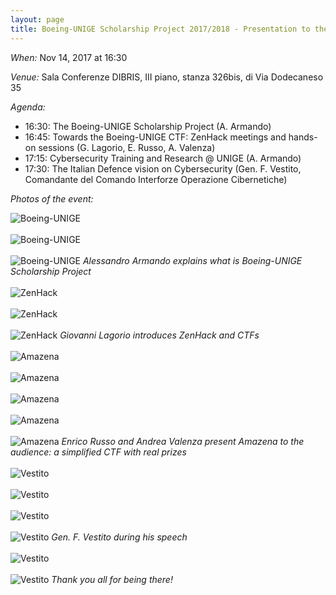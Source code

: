 ```yaml
---
layout: page
title: Boeing-UNIGE Scholarship Project 2017/2018 - Presentation to the Students
---
```


*When:* Nov 14, 2017 at 16:30

*Venue:* Sala Conferenze DIBRIS, III piano, stanza 326bis, di Via Dodecaneso 35

*Agenda:*

* 16:30: The Boeing-UNIGE Scholarship Project (A. Armando)
* 16:45: Towards the Boeing-UNIGE CTF: ZenHack meetings and hands-on sessions (G. Lagorio, E. Russo, A. Valenza) 
* 17:15: Cybersecurity Training and Research @ UNIGE  (A. Armando)
* 17:30: The Italian Defence vision on Cybersecurity (Gen. F. Vestito, Comandante del Comando Interforze Operazione Cibernetiche) 



*Photos of the event:*

![Boeing-UNIGE](/events/boeing-ctf/photos/boeing1.jpg)
<br><br>
![Boeing-UNIGE](/events/boeing-ctf/photos/boeing3.jpg)
<br><br>
![Boeing-UNIGE](/events/boeing-ctf/photos/boeing4.jpg)
*Alessandro Armando explains what is Boeing-UNIGE Scholarship Project*
<br><br>
![ZenHack](/events/boeing-ctf/photos/zenhack5.jpg)
<br><br>
![ZenHack](/events/boeing-ctf/photos/zenhack3.jpg)
<br><br>
![ZenHack](/events/boeing-ctf/photos/zenhack1.jpg)
*Giovanni Lagorio introduces ZenHack and CTFs*
<br><br>
![Amazena](/events/boeing-ctf/photos/amazena1.jpg)
<br><br>
![Amazena](/events/boeing-ctf/photos/amazena2.jpg)
<br><br>
![Amazena](/events/boeing-ctf/photos/sanity_check.jpg)
<br><br>
![Amazena](/events/boeing-ctf/photos/barbie.jpg)
<br><br>
![Amazena](/events/boeing-ctf/photos/winner.jpg)
*Enrico Russo and Andrea Valenza present Amazena to the audience: a simplified CTF with real prizes*
<br><br>
![Vestito](/events/boeing-ctf/photos/vestito1.jpg)
<br><br>
![Vestito](/events/boeing-ctf/photos/vestito3.jpg)
<br><br>
![Vestito](/events/boeing-ctf/photos/vestito5.jpg)
<br><br>
![Vestito](/events/boeing-ctf/photos/vestito6.jpg)
*Gen. F. Vestito during his speech*
<br><br>
![Vestito](/events/boeing-ctf/photos/audience1.jpg)
<br><br>
![Vestito](/events/boeing-ctf/photos/audience2.jpg)
*Thank you all for being there!*